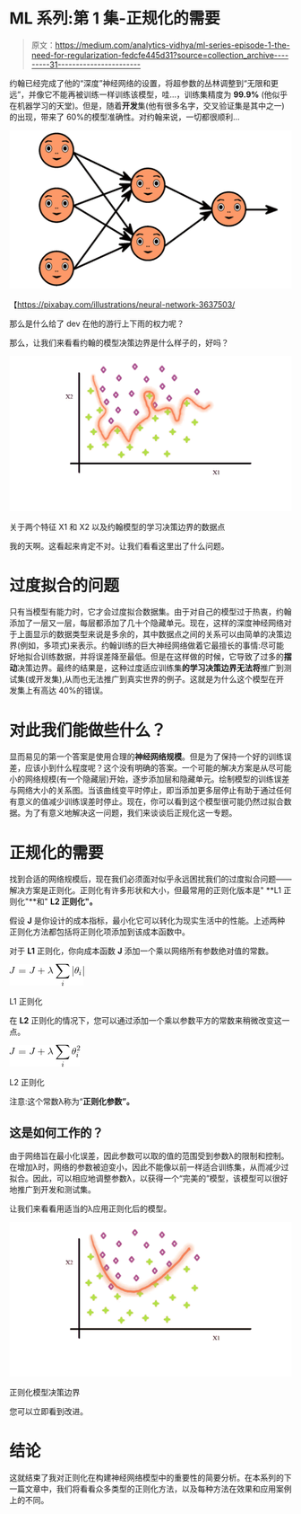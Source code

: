 # ML 系列:第 1 集-正规化的需要

> 原文：<https://medium.com/analytics-vidhya/ml-series-episode-1-the-need-for-regularization-fedcfe445d31?source=collection_archive---------31----------------------->

约翰已经完成了他的“深度”神经网络的设置，将超参数的丛林调整到“无限和更远”，并像它不能再被训练一样训练该模型，哇…，训练集精度为 **99.9%** (他似乎在机器学习的天堂)。但是，随着**开发**集(他有很多名字，交叉验证集是其中之一)的出现，带来了 60%的模型准确性。对约翰来说，一切都很顺利…

![](img/9b609e6a739f30ead53db57295deddb5.png)

【https://pixabay.com/illustrations/neural-network-3637503/ 

那么是什么给了 dev 在他的游行上下雨的权力呢？

那么，让我们来看看约翰的模型决策边界是什么样子的，好吗？

![](img/bcc0da4779860b97e18ab2d7f34f74db.png)

关于两个特征 X1 和 X2 以及约翰模型的学习决策边界的数据点

我的天啊。这看起来肯定不对。让我们看看这里出了什么问题。

# 过度拟合的问题

只有当模型有能力时，它才会过度拟合数据集。由于对自己的模型过于热衷，约翰添加了一层又一层，每层都添加了几十个隐藏单元。现在，这样的深度神经网络对于上面显示的数据类型来说是多余的，其中数据点之间的关系可以由简单的决策边界(例如，多项式)来表示。约翰训练的巨大神经网络做着它最擅长的事情:尽可能好地拟合训练数据，并将误差降至最低。但是在这样做的时候，它导致了过多的**摆动**决策边界。最终的结果是，这种过度适应训练集**的学习决策边界无法将**推广到测试集(或开发集),从而也无法推广到真实世界的例子。这就是为什么这个模型在开发集上有高达 40%的错误。

# 对此我们能做些什么？

显而易见的第一个答案是使用合理的**神经网络规模**。但是为了保持一个好的训练误差，应该小到什么程度呢？这个没有明确的答案。一个可能的解决方案是从尽可能小的网络规模(有一个隐藏层)开始，逐步添加层和隐藏单元。绘制模型的训练误差与网络大小的关系图。当该曲线变平时停止，即当添加更多层停止有助于通过任何有意义的值减少训练误差时停止。现在，你可以看到这个模型很可能仍然过拟合数据。为了有意义地解决这一问题，我们来谈谈后正规化这一专题。

# 正规化的需要

找到合适的网络规模后，现在我们必须面对似乎永远困扰我们的过度拟合问题——解决方案是正则化。正则化有许多形状和大小，但最常用的正则化版本是" **L1 正则化"**和" **L2 正则化"。**

假设 **J** 是你设计的成本指标，最小化它可以转化为现实生活中的性能。上述两种正则化方法都包括将正则化项添加到该成本函数中。

对于 **L1** 正则化，你向成本函数 **J** 添加一个乘以网络所有参数绝对值的常数。

![](img/7e997d94d93a0d1773c1a9e0196a4d33.png)

L1 正则化

在 **L2** 正则化的情况下，您可以通过添加一个乘以参数平方的常数来稍微改变这一点。

![](img/d20fd950f56a190666a785754c449793.png)

L2 正则化

注意:这个常数λ称为“**正则化参数”。**

## 这是如何工作的？

由于网络旨在最小化误差，因此参数可以取的值的范围受到参数λ的限制和控制。在增加λ时，网络的参数被迫变小，因此不能像以前一样适合训练集，从而减少过拟合。因此，可以相应地调整参数λ，以获得一个“完美的”模型，该模型可以很好地推广到开发和测试集。

让我们来看看用适当的λ应用正则化后的模型。

![](img/163292624a61b7c587d8893bcf38184b.png)

正则化模型决策边界

您可以立即看到改进。

# 结论

这就结束了我对正则化在构建神经网络模型中的重要性的简要分析。在本系列的下一篇文章中，我们将看看众多类型的正则化方法，以及每种方法在效果和应用案例上的不同。